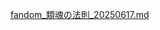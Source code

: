 [fandom_類魂の法則_20250617.md](https://github.com/user-attachments/files/20768435/fandom_._20250617.md)
